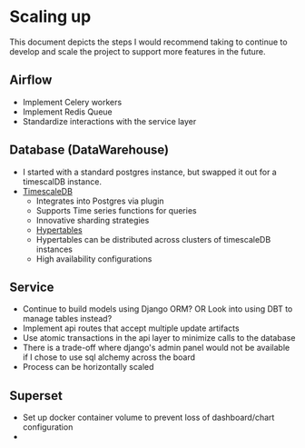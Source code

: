 # Scaling up

This document depicts the steps I would recommend taking to continue to develop and scale the project to support more features in the future.

## Airflow
- Implement Celery workers
- Implement Redis Queue
- Standardize interactions with the service layer 

## Database (DataWarehouse)

- I started with a standard postgres instance, but swapped it out for a timescalDB instance.
- [TimescaleDB](https://docs.timescale.com/timescaledb/latest/)
    - Integrates into Postgres via plugin
    - Supports Time series functions for queries
    - Innovative sharding strategies
    - [Hypertables](https://docs.timescale.com/timescaledb/latest/how-to-guides/hypertables/)
    - Hypertables can be distributed across clusters of timescaleDB instances
    - High availability configurations

## Service

- Continue to build models using Django ORM?  OR  Look into using DBT to manage tables instead?
- Implement api routes that accept multiple update artifacts
- Use atomic transactions in the api layer to minimize calls to the database
- There is a trade-off where django's admin panel would not be available if I chose to use sql alchemy across the board
- Process can be horizontally scaled


## Superset

- Set up docker container volume to prevent loss of dashboard/chart configuration
- 